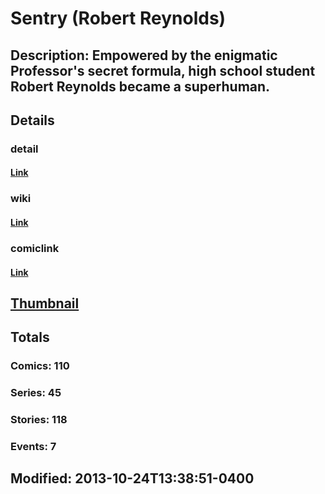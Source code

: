 # Sentry (Robert Reynolds)
## Description: Empowered by the enigmatic Professor's secret formula, high school student Robert Reynolds became a superhuman.
## Details
### detail
#### [Link](http://marvel.com/characters/2048/sentry?utm_campaign=apiRef&utm_source=225578a89fc76f3d20fbffda5d17a88d)
### wiki
#### [Link](http://marvel.com/universe/Sentry_%28Robert_Reynolds%29?utm_campaign=apiRef&utm_source=225578a89fc76f3d20fbffda5d17a88d)
### comiclink
#### [Link](http://marvel.com/comics/characters/1009571/sentry_robert_reynolds?utm_campaign=apiRef&utm_source=225578a89fc76f3d20fbffda5d17a88d)
## [Thumbnail](http://i.annihil.us/u/prod/marvel/i/mg/f/03/52695b1392c78.jpg)
## Totals
### Comics: 110
### Series: 45
### Stories: 118
### Events: 7
## Modified: 2013-10-24T13:38:51-0400